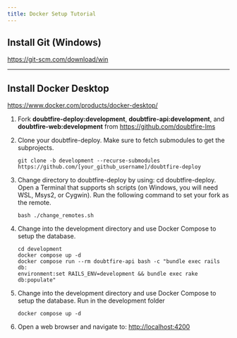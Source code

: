 ```yaml
---
title: Docker Setup Tutorial
---
```


## Install Git (Windows)

<https://git-scm.com/download/win>

---

## Install Docker Desktop

<https://www.docker.com/products/docker-desktop/>

1. Fork **doubtfire-deploy:development**, **doubtfire-api:development**, and
   **doubtfire-web:development** from <https://github.com/doubtfire-lms>
2. Clone your doubtfire-deploy. Make sure to fetch submodules to get the subprojects.

   ```console
   git clone -b development --recurse-submodules https://github.com/[your_github_username]/doubtfire-deploy
   ```

3. Change directory to doubtfire-deploy by using: cd doubtfire-deploy. Open a Terminal that supports
   sh scripts (on Windows, you will need WSL, Msys2, or Cygwin). Run the following command to set
   your fork as the remote.

   ```console
   bash ./change_remotes.sh
   ```

4. Change into the development directory and use Docker Compose to setup the database.

   ```console
   cd development
   docker compose up -d
   docker compose run --rm doubtfire-api bash -c "bundle exec rails db:
   environment:set RAILS_ENV=development && bundle exec rake db:populate"
   ```

5. Change into the development directory and use Docker Compose to setup the database. Run in the
   development folder

   ```console
   docker compose up -d
   ```

6. Open a web browser and navigate to: <http://localhost:4200>
